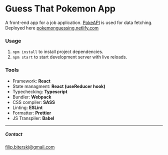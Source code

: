 # Guess That Pokemon App
A front-end app for a job application. [PokeAPI](https://pokeapi.co/) is used for data fetching.
Deployed here [pokemonguessing.netlify.com](https://pokemonguessing.netlify.com/)

### Usage

1. `npm install` to install project dependencies.
2. `npm start` to start development server with live reloads.

### Tools
- Framework: **React**
- State managment: **React (useReducer hook)**
- Typechecking: **Typescript**
- Bundler: **Webpack**
- CSS compiler: **SASS**
- Linting: **ESLint**
- Formatter: **Prettier**
- JS Transpiler: **Babel**

___

##### Contact
filip.biterski@gmail.com
